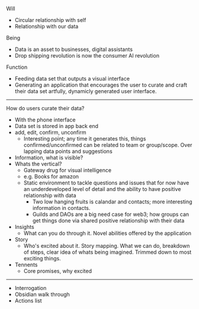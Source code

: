 
Will
- Circular relationship with self
- Relationship with our data

Being
- Data is an asset to businesses, digital assistants
- Drop shipping revolution is now the consumer AI revolution 

Function
- Feeding data set that outputs a visual interface
- Generating an application that encourages the user to curate and craft their data set artfully, dynamicly generated user interface.

---
How do users curate their data?
- With the phone interface
- Data set is stored in app back end
- add, edit, confirm, unconfirm
	- Interesting point; any time it generates this, things confirmed/unconfirmed can be related to team or group/scope. Over lapping data points and suggestions
- Information, what is visible? 
- Whats the vertical?
	- Gateway drug for visual intelligence
	- e.g. Books for amazon
	- Static environment to tackle questions and issues that for now have an underdeveloped level of detail and the ability to have positive relationship with data
		- Two low hanging fruits is calandar and contacts; more interesting information in contacts. 
		- Guilds and DAOs are a big need case for web3; how groups can get things done via shared positive relationship with their data
- Insights
	- What can you do through it. Novel abilities offered by the application
- Story
	- Who's excited about it. Story mapping. What we can do, breakdown of steps, clear idea of whats being imagined. Trimmed down to most exciting things.
- Tennents
	- Core promises, why excited

---
- Interrogation
- Obsidian walk through
- Actions list
